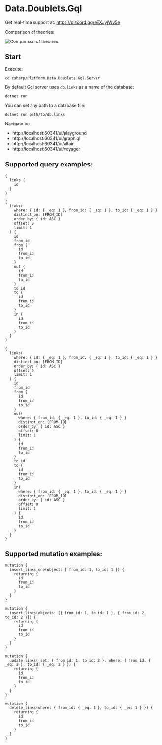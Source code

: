 # Data.Doublets.Gql

Get real-time support at: https://discord.gg/eEXJyjWv5e

Comparison of theories:

![Comparison of theories](https://github.com/LinksPlatform/Documentation/raw/master/doc/TheoriesComparison/theories_comparison_en.png)

## Start

Execute:
```
cd csharp/Platform.Data.Doublets.Gql.Server
```

By default Gql server uses `db.links` as a name of the database:
```
dotnet run
```

You can set any path to a database file:
```
dotnet run path/to/db.links
```

Navigate to:
* http://localhost:60341/ui/playground
* http://localhost:60341/ui/graphiql
* http://localhost:60341/ui/altair
* http://localhost:60341/ui/voyager


## Supported query examples:
```gql
{
  links {
    id
  }
}
```

```gql
{
  links(
    where: { id: { _eq: 1 }, from_id: { _eq: 1 }, to_id: { _eq: 1 } }
    distinct_on: [FROM_ID]
    order_by: { id: ASC }
    offset: 0
    limit: 1
  ) {
    id
    from_id
    from {
      id
      from_id
      to_id
    }
    out {
      id
      from_id
      to_id
    }
    to_id
    to {
      id
      from_id
      to_id
    }
    in {
      id
      from_id
      to_id
    }
  }
}
```

```gql
{
  links(
    where: { id: { _eq: 1 }, from_id: { _eq: 1 }, to_id: { _eq: 1 } }
    distinct_on: [FROM_ID]
    order_by: { id: ASC }
    offset: 0
    limit: 1
  ) {
    id
    from_id
    from {
      id
      from_id
      to_id
    }
    out(
      where: { from_id: { _eq: 1 }, to_id: { _eq: 1 } }
      distinct_on: [FROM_ID]
      order_by: { id: ASC }
      offset: 0
      limit: 1
    ) {
      id
      from_id
      to_id
    }
    to_id
    to {
      id
      from_id
      to_id
    }
    in(
      where: { from_id: { _eq: 1 }, to_id: { _eq: 1 } }
      distinct_on: [FROM_ID]
      order_by: { id: ASC }
      offset: 0
      limit: 1
    ) {
      id
      from_id
      to_id
    }
  }
}
```

## Supported mutation examples:
```gql
mutation {
  insert_links_one(object: { from_id: 1, to_id: 1 }) {
    returning {
      id
      from_id
      to_id
    }
  }
}
```

```gql
mutation {
  insert_links(objects: [{ from_id: 1, to_id: 1 }, { from_id: 2, to_id: 2 }]) {
    returning {
      id
      from_id
      to_id
    }
  }
}
```

```gql
mutation {
  update_links(_set: { from_id: 1, to_id: 2 }, where: { from_id: { _eq: 2 }, to_id: { _eq: 2 } }) {
    returning {
      id
      from_id
      to_id
    }
  }
}
```

```gql
mutation {
  delete_links(where: { from_id: { _eq: 1 }, to_id: { _eq: 1 } }) {
    returning {
      id
      from_id
      to_id
    }
  }
}
```
